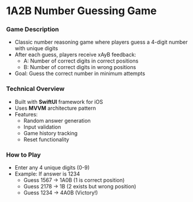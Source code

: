 # 1A2B Number Guessing Game

### Game Description
* Classic number reasoning game where players guess a 4-digit number with unique digits
* After each guess, players receive xAyB feedback:
  - A: Number of correct digits in correct positions
  - B: Number of correct digits in wrong positions
* Goal: Guess the correct number in minimum attempts

### Technical Overview
* Built with **SwiftUI** framework for iOS
* Uses **MVVM** architecture pattern
* Features:
  - Random answer generation
  - Input validation
  - Game history tracking
  - Reset functionality

### How to Play
* Enter any 4 unique digits (0-9)
* Example: If answer is 1234
  - Guess 1567 → 1A0B (1 is correct position)
  - Guess 2178 → 1B (2 exists but wrong position)
  - Guess 1234 → 4A0B (Victory!)

